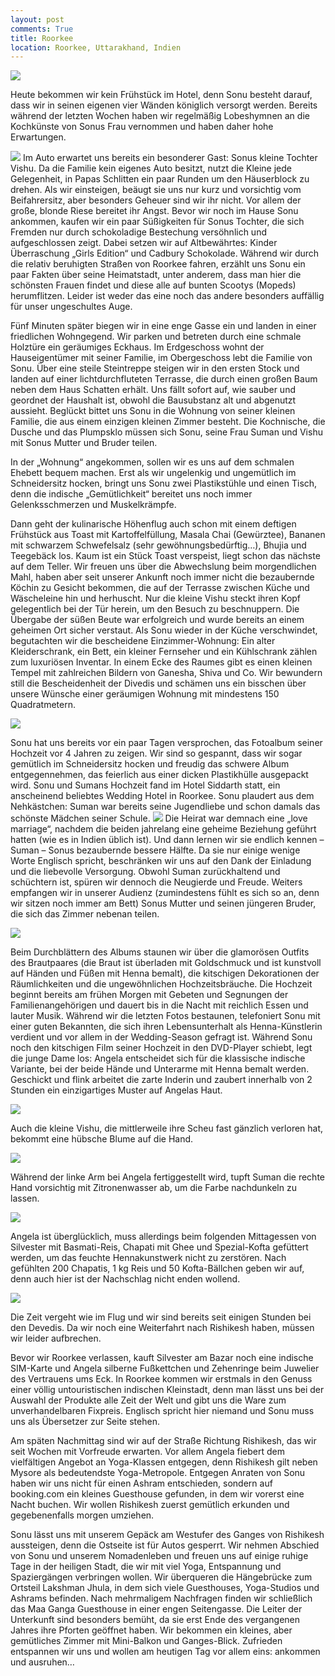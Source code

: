 ```yaml
---
layout: post
comments: True
title: Roorkee
location: Roorkee, Uttarakhand, Indien
---
```

<p>
<a href='http://whataboutas.data.s3.amazonaws.com/images/2015-04-28-roorkee/DSC_4698.JPG' data-lightbox='Post' title='Henna-Kunstwerk auf Angelas Hand'><img class='img-wide' src='http://whataboutas.data.s3.amazonaws.com/images/2015-04-28-roorkee/previews/DSC_4698.jpg' /></a>
</p>
<p>
Heute bekommen wir kein Frühstück im Hotel, denn Sonu besteht darauf, dass wir in seinen eigenen vier Wänden königlich versorgt werden. Bereits während der letzten Wochen haben wir regelmäßig Lobeshymnen an die Kochkünste von Sonus Frau vernommen und haben daher hohe Erwartungen.
</p>
<!--more-->
<p>
<a href='http://whataboutas.data.s3.amazonaws.com/images/2015-04-28-roorkee/DSC_4650.JPG' class='imageslink' data-lightbox='Post' title='Papa Sonu und die kleine Vishu'><img class='links' src='http://whataboutas.data.s3.amazonaws.com/images/2015-04-28-roorkee/thumbs/DSC_4650.JPG' /></a>
Im Auto erwartet uns bereits ein besonderer Gast: Sonus kleine Tochter Vishu. Da die Familie kein eigenes Auto besitzt, nutzt die Kleine jede Gelegenheit, in Papas Schlitten ein paar Runden um den Häuserblock zu drehen. Als wir einsteigen, beäugt sie uns nur kurz und vorsichtig vom Beifahrersitz, aber besonders Geheuer sind wir ihr nicht. Vor allem der große, blonde Riese bereitet ihr Angst. Bevor wir noch im Hause Sonu ankommen, kaufen wir ein paar Süßigkeiten für Sonus Tochter, die sich Fremden nur durch schokoladige Bestechung versöhnlich und aufgeschlossen zeigt. Dabei setzen wir auf Altbewährtes: Kinder Überraschung „Girls Edition“ und Cadbury Schokolade. Während wir durch die relativ beruhigten Straßen von Roorkee fahren, erzählt uns Sonu ein paar Fakten über seine Heimatstadt, unter anderem, dass man hier die schönsten Frauen findet und diese alle auf bunten Scootys (Mopeds) herumflitzen. Leider ist weder das eine noch das andere besonders auffällig für unser ungeschultes Auge.
</p>
<p>
Fünf Minuten später biegen wir in eine enge Gasse ein und landen in einer friedlichen Wohngegend. Wir parken und betreten durch eine schmale Holztüre ein geräumiges Eckhaus. Im Erdgeschoss wohnt der Hauseigentümer mit seiner Familie, im Obergeschoss lebt die Familie von Sonu. Über eine steile Steintreppe steigen wir in den ersten Stock und landen auf einer lichtdurchfluteten Terrasse, die durch einen großen Baum neben dem Haus Schatten erhält. Uns fällt sofort auf, wie sauber und geordnet der Haushalt ist, obwohl die Bausubstanz alt und abgenutzt aussieht. Beglückt bittet uns Sonu in die Wohnung von seiner kleinen Familie, die aus einem einzigen kleinen Zimmer besteht. Die Kochnische, die Dusche und das Plumpsklo müssen sich Sonu, seine Frau Suman und Vishu mit Sonus Mutter und Bruder teilen.
</p>
<p>
In der „Wohnung“ angekommen, sollen wir es uns auf dem schmalen Ehebett bequem machen. Erst als wir ungelenkig und ungemütlich im Schneidersitz hocken, bringt uns Sonu zwei Plastikstühle und einen Tisch, denn die indische „Gemütlichkeit“ bereitet uns noch immer Gelenksschmerzen und Muskelkrämpfe.
</p>
<p>
Dann geht der kulinarische Höhenflug auch schon mit einem deftigen Frühstück aus Toast mit Kartoffelfüllung, Masala Chai (Gewürztee), Bananen mit schwarzem Schwefelsalz (sehr gewöhnungsbedürftig…), Bhujia und Teegebäck los. Kaum ist ein Stück Toast verspeist, liegt schon das nächste auf dem Teller. Wir freuen uns über die Abwechslung beim morgendlichen Mahl, haben aber seit unserer Ankunft noch immer nicht die bezaubernde Köchin zu Gesicht bekommen, die auf der Terrasse zwischen Küche und Wäscheleine hin und herhuscht. Nur die kleine Vishu steckt ihren Kopf gelegentlich bei der Tür herein, um den Besuch zu beschnuppern. Die Übergabe der süßen Beute war erfolgreich und wurde bereits an einem geheimen Ort sicher verstaut. Als Sonu wieder in der Küche verschwindet, begutachten wir die bescheidene Einzimmer-Wohnung: Ein alter Kleiderschrank, ein Bett, ein kleiner Fernseher und ein Kühlschrank zählen zum luxuriösen Inventar. In einem Ecke des Raumes gibt es einen kleinen Tempel mit zahlreichen Bildern von Ganesha, Shiva und Co. Wir bewundern still die Bescheidenheit der Divedis und schämen uns ein bisschen über unsere Wünsche einer geräumigen Wohnung mit mindestens 150 Quadratmetern.
</p>
<p>
<a href='http://whataboutas.data.s3.amazonaws.com/images/2015-04-28-roorkee/DSC_4658.JPG' data-lightbox='Post' title='Hochzeitserinnerungen von Sonu und Suman'><img class='img-wide' src='http://whataboutas.data.s3.amazonaws.com/images/2015-04-28-roorkee/DSC_4658.JPG' /></a>
</p>
<p>
Sonu hat uns bereits vor ein paar Tagen versprochen, das Fotoalbum seiner Hochzeit vor 4 Jahren zu zeigen. Wir sind so gespannt, dass wir sogar gemütlich im Schneidersitz hocken und freudig das schwere Album entgegennehmen, das feierlich aus einer dicken Plastikhülle ausgepackt wird. Sonu und Sumans Hochzeit fand im Hotel Siddarth statt, ein anscheinend beliebtes Wedding Hotel in Roorkee. Sonu plaudert aus dem Nehkästchen: Suman war bereits seine Jugendliebe und schon damals das schönste Mädchen seiner Schule.
<a href='http://whataboutas.data.s3.amazonaws.com/images/2015-04-28-roorkee/DSC_4727.JPG' class='imageslink' data-lightbox='Post' title='Mama Suman und Vishu'><img class='rechts' src='http://whataboutas.data.s3.amazonaws.com/images/2015-04-28-roorkee/thumbs/DSC_4727.JPG' /></a>
Die Heirat war demnach eine „love marriage“, nachdem die beiden jahrelang eine geheime Beziehung geführt hatten (wie es in Indien üblich ist). Und dann lernen wir sie endlich kennen – Suman – Sonus bezaubernde bessere Hälfte. Da sie nur einige wenige Worte Englisch spricht, beschränken wir uns auf den Dank der Einladung und die liebevolle Versorgung. Obwohl Suman zurückhaltend und schüchtern ist, spüren wir dennoch die Neugierde und Freude. Weiters empfangen wir in unserer Audienz (zumindestens fühlt es sich so an, denn wir sitzen noch immer am Bett) Sonus Mutter und seinen jüngeren Bruder, die sich das Zimmer nebenan teilen.
</p>
<p>
<a href='http://whataboutas.data.s3.amazonaws.com/images/2015-04-28-roorkee/DSC_4667.JPG' data-lightbox='Post' title='Rituelles gegenseitiges Füttern bei der Hochzeit, um die neuen Familienmitglieder zu begrüßen'><img class='img-wide' src='http://whataboutas.data.s3.amazonaws.com/images/2015-04-28-roorkee/DSC_4667.JPG' /></a>
</p>
<p>
Beim Durchblättern des Albums staunen wir über die glamorösen Outfits des Brautpaares (die Braut ist überladen mit Goldschmuck und ist kunstvoll auf Händen und Füßen mit Henna bemalt), die kitschigen Dekorationen der Räumlichkeiten und die ungewöhnlichen Hochzeitsbräuche. Die Hochzeit beginnt bereits am frühen Morgen mit Gebeten und Segnungen der Familienangehörigen und dauert bis in die Nacht mit reichlich Essen und lauter Musik. Während wir die letzten Fotos bestaunen, telefoniert Sonu mit einer guten Bekannten, die sich ihren Lebensunterhalt als Henna-Künstlerin verdient und vor allem in der Wedding-Season gefragt ist. Während Sonu noch den kitschigen Film seiner Hochzeit in den DVD-Player schiebt, legt die junge Dame los: Angela entscheidet sich für die klassische indische Variante, bei der beide Hände und Unterarme mit Henna bemalt werden. Geschickt und flink arbeitet die zarte Inderin und zaubert innerhalb von 2 Stunden ein einzigartiges Muster auf Angelas Haut.
</p>
<p>
<a href='http://whataboutas.data.s3.amazonaws.com/images/2015-04-28-roorkee/DSC_4706.JPG' data-lightbox='Post' title='Mädchennachmittag: Henna und Hochzeits-DVD'><img class='img-wide' src='http://whataboutas.data.s3.amazonaws.com/images/2015-04-28-roorkee/DSC_4706.JPG' /></a>
</p>
<p>
Auch die kleine Vishu, die mittlerweile ihre Scheu fast gänzlich verloren hat, bekommt eine hübsche Blume auf die Hand.
</p>
<p>
<a href='http://whataboutas.data.s3.amazonaws.com/images/2015-04-28-roorkee/DSC_4678.JPG' data-lightbox='Post' title='Kleine Vishu mit Henna-Blume'><img class='img-wide' src='http://whataboutas.data.s3.amazonaws.com/images/2015-04-28-roorkee/DSC_4678.JPG' /></a>
</p>
<p>
Während der linke Arm bei Angela fertiggestellt wird, tupft Suman die rechte Hand vorsichtig mit Zitronenwasser ab, um die Farbe nachdunkeln zu lassen.
</p>
<p>
<a href='http://whataboutas.data.s3.amazonaws.com/images/2015-04-28-roorkee/DSC_4714.JPG' data-lightbox='Post' title='Das fertige Kunstwerk'><img class='img-wide' src='http://whataboutas.data.s3.amazonaws.com/images/2015-04-28-roorkee/DSC_4714.JPG' /></a>
</p>
<p>
Angela ist überglücklich, muss allerdings beim folgenden Mittagessen von Silvester mit Basmati-Reis, Chapati mit Ghee und Spezial-Kofta gefüttert werden, um das feuchte Hennakunstwerk nicht zu zerstören. Nach gefühlten 200 Chapatis, 1 kg Reis und 50 Kofta-Bällchen geben wir auf, denn auch hier ist der Nachschlag nicht enden wollend.
</p>
<p>
<a href='http://whataboutas.data.s3.amazonaws.com/images/2015-04-28-roorkee/DSC_4719.JPG' data-lightbox='Post' title='Chapati-Produktion in Sumans Küche'><img class='img-wide' src='http://whataboutas.data.s3.amazonaws.com/images/2015-04-28-roorkee/DSC_4719.JPG' /></a>
</p>
<p>
Die Zeit vergeht wie im Flug und wir sind bereits seit einigen Stunden bei den Devedis. Da wir noch eine Weiterfahrt nach Rishikesh haben, müssen wir leider aufbrechen.
</p>
<p>
Bevor wir Roorkee verlassen, kauft Silvester am Bazar noch eine indische SIM-Karte und Angela silberne Fußkettchen und Zehenringe beim Juwelier des Vertrauens ums Eck. In Roorkee kommen wir erstmals in den Genuss einer völlig untouristischen indischen Kleinstadt, denn man lässt uns bei der Auswahl der Produkte alle Zeit der Welt und gibt uns die Ware zum unverhandelbaren Fixpreis. Englisch spricht hier niemand und Sonu muss uns als Übersetzer zur Seite stehen.
</p>
<p>
Am späten Nachmittag sind wir auf der Straße Richtung Rishikesh, das wir seit Wochen mit Vorfreude erwarten. Vor allem Angela fiebert dem vielfältigen Angebot an Yoga-Klassen entgegen, denn Rishikesh gilt neben Mysore als bedeutendste Yoga-Metropole. Entgegen Anraten von Sonu haben wir uns nicht für einen Ashram entschieden, sondern auf booking.com ein kleines Guesthouse gefunden, in dem wir vorerst eine Nacht buchen. Wir wollen Rishikesh zuerst gemütlich erkunden und gegebenenfalls morgen umziehen.
</p>
<p>
Sonu lässt uns mit unserem Gepäck am Westufer des Ganges von Rishikesh aussteigen, denn die Ostseite ist für Autos gesperrt. Wir nehmen Abschied von Sonu und unserem Nomadenleben und freuen uns auf einige ruhige Tage in der heiligen Stadt, die wir mit viel Yoga, Entspannung und Spaziergängen verbringen wollen. Wir überqueren die Hängebrücke zum Ortsteil Lakshman Jhula, in dem sich viele Guesthouses, Yoga-Studios und Ashrams befinden. Nach mehrmaligem Nachfragen finden wir schließlich das Maa Ganga Guesthouse in einer engen Seitengasse. Die Leiter der Unterkunft sind besonders bemüht, da sie erst Ende des vergangenen Jahres ihre Pforten geöffnet haben. Wir bekommen ein kleines, aber gemütliches Zimmer mit Mini-Balkon und Ganges-Blick. Zufrieden entspannen wir uns und wollen am heutigen Tag vor allem eins: ankommen und ausruhen…
</p>

